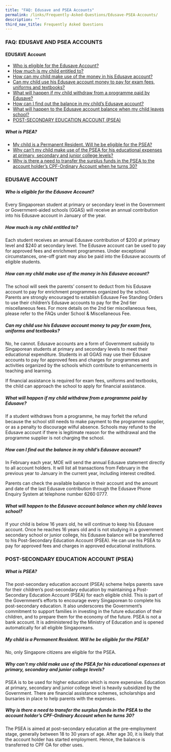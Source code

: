 ```yaml
---
title: "FAQ: Edusave and PSEA Accounts"
permalink: /links/Frequently-Asked-Questions/Edusave-PSEA-Accounts/
description: ""
third_nav_title: Frequently Asked Questions
---
```

### FAQ: EDUSAVE AND PSEA ACCOUNTS


#### EDUSAVE Account

*   [Who is eligible for the Edusave Account?](https://stgabrielssec-moe-edu-sg-admin.cwp.sg/links/frequently-asked-questions-faq/faq-edusave-and-psea-accounts#whoeligibleedusaveaccount)
*   [How much is my child entitled to?](https://stgabrielssec-moe-edu-sg-admin.cwp.sg/links/frequently-asked-questions-faq/faq-edusave-and-psea-accounts#howmuchmychildentitle)
*   [How can my child make use of the money in his Edusave account?](https://stgabrielssec-moe-edu-sg-admin.cwp.sg/links/frequently-asked-questions-faq/faq-edusave-and-psea-accounts#howcanmychildusemoneyedusaveacc)
*   [Can my child use his Edusave account money to pay for exam fees, uniforms and textbooks?](https://stgabrielssec-moe-edu-sg-admin.cwp.sg/links/frequently-asked-questions-faq/faq-edusave-and-psea-accounts#canmychilduseedusaceaccmoneypayment)
*   [What will happen if my child withdraw from a programme paid by Edusave?](https://stgabrielssec-moe-edu-sg-admin.cwp.sg/links/frequently-asked-questions-faq/faq-edusave-and-psea-accounts#whathappenifmychildwithdrawprog)
*   [How can I find out the balance in my child’s Edusave account?](https://stgabrielssec-moe-edu-sg-admin.cwp.sg/links/frequently-asked-questions-faq/faq-edusave-and-psea-accounts#howcanfindoutedusavebal)
*   [What will happen to the Edusave account balance when my child leaves school?](https://stgabrielssec-moe-edu-sg-admin.cwp.sg/links/frequently-asked-questions-faq/faq-edusave-and-psea-accounts#whathappenedusaceacc)
*   [POST-SECONDARY EDUCATION ACCOUNT (PSEA)](https://stgabrielssec-moe-edu-sg-admin.cwp.sg/links/frequently-asked-questions-faq/faq-edusave-and-psea-accounts#psea)

  

##### What is PSEA?

*   [My child is a Permanent Resident. Will he be eligible for the PSEA?](https://stgabrielssec-moe-edu-sg-admin.cwp.sg/links/frequently-asked-questions-faq/faq-edusave-and-psea-accounts#eligibleforpsea)
*   [Why can’t my child make use of the PSEA for his educational expenses at primary, secondary and junior college levels?](https://stgabrielssec-moe-edu-sg-admin.cwp.sg/links/frequently-asked-questions-faq/faq-edusave-and-psea-accounts#whymychildcannotusepsea)
*   [Why is there a need to transfer the surplus funds in the PSEA to the account holder’s CPF-Ordinary Account when he turns 30?](https://stgabrielssec-moe-edu-sg-admin.cwp.sg/links/frequently-asked-questions-faq/faq-edusave-and-psea-accounts#pseafunds)

  

### EDUSAVE ACCOUNT


##### Who is eligible for the Edusave Account?

Every Singaporean student at primary or secondary level in the Government or Government-aided schools (GGAS) will receive an annual contribution into his Edusave account in January of the year.

  

##### How much is my child entitled to?

Each student receives an annual Edusave contribution of $200 at primary level and $240 at secondary level. The Edusave account can be used to pay for approved fees and enrichment programmes. Under exceptional circumstances, one-off grant may also be paid into the Edusave accounts of eligible students.

  

##### How can my child make use of the money in his Edusave account?

The school will seek the parents’ consent to deduct from his Edusave account to pay for enrichment programmes organized by the school. Parents are strongly encouraged to establish Edusave Fee Standing Orders to use their children’s Edusave accounts to pay for the 2nd tier miscellaneous fees. For more details on the 2nd tier miscellaneous fees, please refer to the FAQs under School & Miscellaneous Fee.

  

##### Can my child use his Edusave account money to pay for exam fees, uniforms and textbooks?

No, he cannot. Edusave accounts are a form of Government subsidy to Singaporean students at primary and secondary levels to meet their educational expenditure. Students in all GGAS may use their Edusave accounts to pay for approved fees and charges for programmes and activities organized by the schools which contribute to enhancements in teaching and learning.

  

If financial assistance is required for exam fees, uniforms and textbooks, the child can approach the school to apply for financial assistance.

  

##### What will happen if my child withdraw from a programme paid by Edusave?

If a student withdraws from a programme, he may forfeit the refund because the school still needs to make payment to the programme supplier, or as a penalty to discourage wilful absence. Schools may refund to the Edusave account if there is legitimate reason for the withdrawal and the programme supplier is not charging the school.

  

##### How can I find out the balance in my child’s Edusave account?

In February each year, MOE will send the annual Edusave statement directly to all account holders. It will list all transactions from February in the previous year to January in the current year, including interest credited.

  

Parents can check the available balance in their account and the amount and date of the last Edusave contribution through the Edusave Phone Enquiry System at telephone number 6260 0777.

  

##### What will happen to the Edusave account balance when my child leaves school?

If your child is below 16 years old, he will continue to keep his Edusave account. Once he reaches 16 years old and is not studying in a government secondary school or junior college, his Edusave balance will be transferred to his Post-Secondary Education Account (PSEA). He can use his PSEA to pay for approved fees and charges in approved educational institutions.

  

### POST-SECONDARY EDUCATION ACCOUNT (PSEA)


##### What is PSEA?

The post-secondary education account (PSEA) scheme helps parents save for their children’s post-secondary education by maintaining a Post-Secondary Education Account (PSEA) for each eligible child. This is part of the Government’s efforts to encourage every Singaporean to complete his post-secondary education. It also underscores the Government’s commitment to support families in investing in the future education of their children, and to prepare them for the economy of the future. PSEA is not a bank account. It is administered by the Ministry of Education and is opened automatically for all eligible Singaporeans.

  

##### My child is a Permanent Resident. Will he be eligible for the PSEA?

No, only Singapore citizens are eligible for the PSEA.

  

##### Why can’t my child make use of the PSEA for his educational expenses at primary, secondary and junior college levels?

  

PSEA is to be used for higher education which is more expensive. Education at primary, secondary and junior college level is heavily subsidized by the Government. There are financial assistance schemes, scholarships and bursaries in place to help parents with the expenses.

  

##### Why is there a need to transfer the surplus funds in the PSEA to the account holder’s CPF-Ordinary Account when he turns 30?

The PSEA is aimed at post-secondary education at the pre-employment stage, generally between 18 to 30 years of age. After age 30, it is likely that the account holder has started employment. Hence, the balance is transferred to CPF OA for other uses.